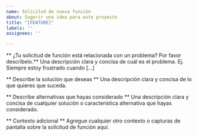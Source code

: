 ```yaml
---
name: Solicitud de nueva función
about: Sugerir una idea para este proyecto
title: "[FEATURE]"
labels: ''
assignees: ''

---
```


** ¿Tu solicitud de función está relacionada con un problema? Por favor descríbelo.**
Una descripción clara y concisa de cuál es el problema. Ej. Siempre estoy frustrado cuando [...]

** Describe la solución que deseas **
Una descripción clara y concisa de lo que quieres que suceda.

** Describe alternativas que hayas considerado **
Una descripción clara y concisa de cualquier solución o característica alternativa que hayas considerado.

** Contexto adicional **
Agregue cualquier otro contexto o capturas de pantalla sobre la solicitud de función aquí.
